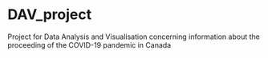 # DAV_project
Project for Data Analysis and Visualisation concerning information about the proceeding of the COVID-19 pandemic  in Canada
